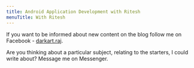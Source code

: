 ```yaml
---
title: Android Application Development with Ritesh
menuTitle: With Ritesh
---
```



If you want to be informed about new content on the blog follow me on Facebook - [darkart.raj]("http://facebook.com/darkart.raj").

Are you thinking about a particular subject, relating to the starters, I could write about? Message me on Messenger.
